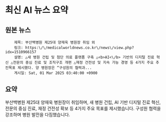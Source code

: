 # 최신 AI 뉴스 요약

## 원본 뉴스
		제목: 부산백병원 제25대 양재욱 병원장 취임 외
		링크: https:\/\/medicalworldnews.co.kr\/news\/view.php?idx=1510966157
		설명: △새 병원 건립 및 첨단 의료 플랫폼 구축 △<b>AI<\/b> 기반의 디지털 진료 혁신 △전문의 중심 진료 및 조직구조 개편 △재정 건전성 및 지속 가능 경영 등 4가지 주요 추진목표 제시했다. 양 병원장은 “구성원의 협력과... 
		게시일: Sat, 01 Mar 2025 03:40:00 +0900


## 요약
부산백병원 제25대 양재욱 병원장이 취임하며, 새 병원 건립, AI 기반 디지털 진료 혁신, 전문의 중심 진료, 재정 건전성 확보 등 4가지 주요 목표를 제시했습니다. 구성원 협력을 강조하며 병원 발전을 다짐했습니다.
